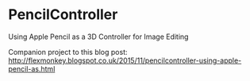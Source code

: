 # PencilController
Using Apple Pencil as a 3D Controller for Image Editing

Companion project to this blog post: http://flexmonkey.blogspot.co.uk/2015/11/pencilcontroller-using-apple-pencil-as.html
